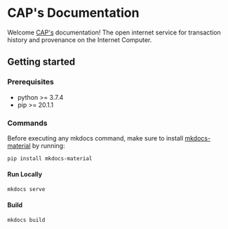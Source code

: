# CAP's Documentation

Welcome [CAP's](https://cap.ooo/) documentation! The open internet service for transaction history and provenance on the Internet Computer.

## Getting started

### Prerequisites
- python >= 3.7.4
- pip >= 20.1.1

### Commands

Before executing any mkdocs command, make sure to install [mkdocs-material](https://github.com/squidfunk/mkdocs-material) by running:

```sh
pip install mkdocs-material
```

#### Run Locally

```sh
mkdocs serve
```

#### Build

```sh
mkdocs build
```
